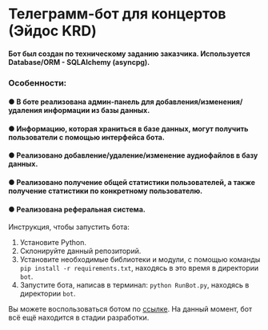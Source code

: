 # Телеграмм-бот для концертов (Эйдос KRD)

#### Бот был создан по техническому заданию заказчика. Используется Database/ORM - SQLAlchemy (asyncpg).

### Особенности:

#### ● В боте реализована админ-панель для добавления/изменения/удаления информации из базы данных.

#### ● Информацию, которая храниться в базе данных, могут получить пользователи с помощью интерфейса бота.

#### ● Реализовано добавление/удаление/изменение аудиофайлов в базу данных.

#### ● Реализовано получение общей статистики пользователей, а также получение статистики по конкретному пользователю.

#### ● Реализована реферальная система.

Инструкция, чтобы запустить бота:

1.  Установите Python.
2.  Склонируйте данный репозиторий.
3.  Установите необходимые библиотеки и модули, с помощью команды `pip install -r requirements.txt`, находясь в это время в директории `bot`.
4.  Запустите бота, написав в терминал: `python RunBot.py`, находясь в директории `bot`.

Вы можете воспользоваться ботом по [ссылке](https://t.me/teeeeeeestttttttttiinnngBot). На данный момент, бот всё ещё находится в стадии разработки.
